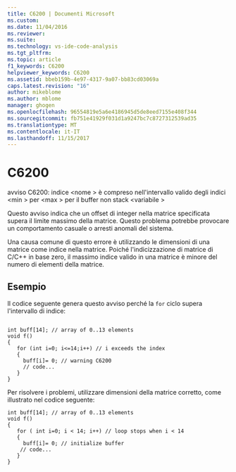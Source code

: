 ```yaml
---
title: C6200 | Documenti Microsoft
ms.custom: 
ms.date: 11/04/2016
ms.reviewer: 
ms.suite: 
ms.technology: vs-ide-code-analysis
ms.tgt_pltfrm: 
ms.topic: article
f1_keywords: C6200
helpviewer_keywords: C6200
ms.assetid: bbeb159b-4e97-4317-9a07-bb83cd03069a
caps.latest.revision: "16"
author: mikeblome
ms.author: mblome
manager: ghogen
ms.openlocfilehash: 96554819e5a6e4186945d5de8eed7155e408f344
ms.sourcegitcommit: fb751e41929f031d1a9247bc7c8727312539ad35
ms.translationtype: MT
ms.contentlocale: it-IT
ms.lasthandoff: 11/15/2017
---
```

# <a name="c6200"></a>C6200
avviso C6200: indice \<nome > è compreso nell'intervallo valido degli indici \<min > per \<max > per il buffer non stack \<variabile >  
  
 Questo avviso indica che un offset di integer nella matrice specificata supera il limite massimo della matrice. Questo problema potrebbe provocare un comportamento casuale o arresti anomali del sistema.  
  
 Una causa comune di questo errore è utilizzando le dimensioni di una matrice come indice nella matrice. Poiché l'indicizzazione di matrice di C/C++ in base zero, il massimo indice valido in una matrice è minore del numero di elementi della matrice.  
  
## <a name="example"></a>Esempio  
 Il codice seguente genera questo avviso perché la `for` ciclo supera l'intervallo di indice:  
  
```  
  
int buff[14]; // array of 0..13 elements  
void f()  
{  
   for (int i=0; i<=14;i++) // i exceeds the index  
   {  
     buff[i]= 0; // warning C6200   
     // code...  
   }  
}  
```  
  
 Per risolvere i problemi, utilizzare dimensioni della matrice corretto, come illustrato nel codice seguente:  
  
```  
int buff[14]; // array of 0..13 elements  
void f()  
{  
   for ( int i=0; i < 14; i++) // loop stops when i < 14   
   {  
     buff[i]= 0; // initialize buffer  
    // code...  
   }  
}  
```